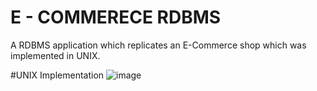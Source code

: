 # E - COMMERECE RDBMS

A RDBMS application which replicates an E-Commerce shop which was implemented in UNIX.


#UNIX Implementation
![image](https://user-images.githubusercontent.com/96170222/228471320-24e758d9-eb6d-4a7f-8deb-e485e22c95ee.png)
